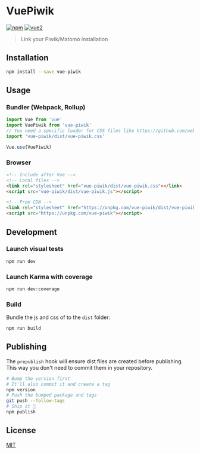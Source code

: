 # VuePiwik

[![npm](https://img.shields.io/npm/v/vue-piwik.svg)](https://www.npmjs.com/package/vue-piwik) [![vue2](https://img.shields.io/badge/vue-2.x-brightgreen.svg)](https://vuejs.org/)

> Link your Piwik/Matomo installation

## Installation

```bash
npm install --save vue-piwik
```

## Usage

### Bundler (Webpack, Rollup)

```js
import Vue from 'vue'
import VuePiwik from 'vue-piwik'
// You need a specific loader for CSS files like https://github.com/webpack/css-loader
import 'vue-piwik/dist/vue-piwik.css'

Vue.use(VuePiwik)
```

### Browser

```html
<!-- Include after Vue -->
<!-- Local files -->
<link rel="stylesheet" href="vue-piwik/dist/vue-piwik.css"></link>
<script src="vue-piwik/dist/vue-piwik.js"></script>

<!-- From CDN -->
<link rel="stylesheet" href="https://unpkg.com/vue-piwik/dist/vue-piwik.css"></link>
<script src="https://unpkg.com/vue-piwik"></script>
```

## Development

### Launch visual tests

```bash
npm run dev
```

### Launch Karma with coverage

```bash
npm run dev:coverage
```

### Build

Bundle the js and css of to the `dist` folder:

```bash
npm run build
```


## Publishing

The `prepublish` hook will ensure dist files are created before publishing. This
way you don't need to commit them in your repository.

```bash
# Bump the version first
# It'll also commit it and create a tag
npm version
# Push the bumped package and tags
git push --follow-tags
# Ship it 🚀
npm publish
```

## License

[MIT](http://opensource.org/licenses/MIT)
